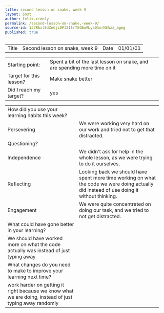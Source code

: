 ```yaml
---
title: second lesson on snake, week 9
layout: post
author: felix.cronly
permalink: /second-lesson-on-snake,-week-9/
source-id: 1J7RbxlEdZn6jiDPI21trTEGBwVLyaD1orNBAzz_ageg
published: true
---
```

<table>
  <tr>
    <td>Title</td>
    <td>Second lesson on snake, week 9</td>
    <td>Date</td>
    <td>01/01/01</td>
  </tr>
</table>


<table>
  <tr>
    <td>Starting point:</td>
    <td>Spent a bit of the last lesson on snake, and are spending more time on it</td>
  </tr>
  <tr>
    <td>Target for this lesson?</td>
    <td>Make snake better</td>
  </tr>
  <tr>
    <td>Did I reach my target? </td>
    <td>yes</td>
  </tr>
</table>


<table>
  <tr>
    <td>How did you use your learning habits this week?</td>
    <td></td>
  </tr>
  <tr>
    <td>Persevering</td>
    <td>We were working very hard on our work and tried not to get that distracted.</td>
  </tr>
  <tr>
    <td>Questioning?</td>
    <td></td>
  </tr>
  <tr>
    <td>Independence</td>
    <td>We didn't ask for help in the whole lesson, as we were trying to do it ourselves.</td>
  </tr>
  <tr>
    <td>Reflecting</td>
    <td>Looking back we should have spent more time working on what the code we were doing actually did instead of use doing it without thinking.</td>
  </tr>
  <tr>
    <td>Engagement</td>
    <td>We were quite concentrated on doing our task, and we tried to not get distracted.</td>
  </tr>
  <tr>
    <td>What could have gone better in your learning?</td>
    <td></td>
  </tr>
  <tr>
    <td>We should have worked more on what the code actually was instead of just typing away</td>
    <td></td>
  </tr>
  <tr>
    <td>What changes do you need to make to improve your learning next time?</td>
    <td></td>
  </tr>
  <tr>
    <td>work harder on getting it right because we know what we are doing, instead of just typing away randomly</td>
    <td></td>
  </tr>
</table>


